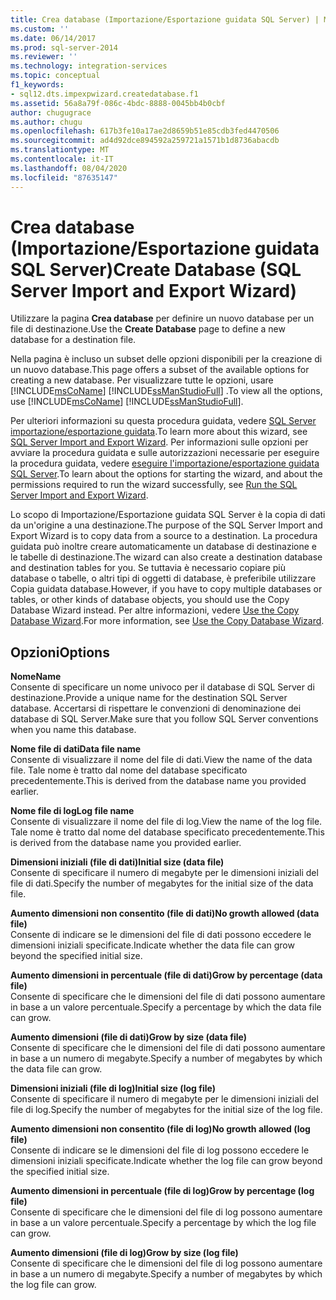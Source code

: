 ```yaml
---
title: Crea database (Importazione/Esportazione guidata SQL Server) | Microsoft Docs
ms.custom: ''
ms.date: 06/14/2017
ms.prod: sql-server-2014
ms.reviewer: ''
ms.technology: integration-services
ms.topic: conceptual
f1_keywords:
- sql12.dts.impexpwizard.createdatabase.f1
ms.assetid: 56a8a79f-086c-4bdc-8888-0045bb4b0cbf
author: chugugrace
ms.author: chugu
ms.openlocfilehash: 617b3fe10a17ae2d8659b51e85cdb3fed4470506
ms.sourcegitcommit: ad4d92dce894592a259721a1571b1d8736abacdb
ms.translationtype: MT
ms.contentlocale: it-IT
ms.lasthandoff: 08/04/2020
ms.locfileid: "87635147"
---
```

# <a name="create-database-sql-server-import-and-export-wizard"></a><span data-ttu-id="659c8-102">Crea database (Importazione/Esportazione guidata SQL Server)</span><span class="sxs-lookup"><span data-stu-id="659c8-102">Create Database (SQL Server Import and Export Wizard)</span></span>
  <span data-ttu-id="659c8-103">Utilizzare la pagina **Crea database** per definire un nuovo database per un file di destinazione.</span><span class="sxs-lookup"><span data-stu-id="659c8-103">Use the **Create Database** page to define a new database for a destination file.</span></span>  
  
 <span data-ttu-id="659c8-104">Nella pagina è incluso un subset delle opzioni disponibili per la creazione di un nuovo database.</span><span class="sxs-lookup"><span data-stu-id="659c8-104">This page offers a subset of the available options for creating a new database.</span></span> <span data-ttu-id="659c8-105">Per visualizzare tutte le opzioni, usare [!INCLUDE[msCoName](../../includes/msconame-md.md)] [!INCLUDE[ssManStudioFull](../../includes/ssmanstudiofull-md.md)] .</span><span class="sxs-lookup"><span data-stu-id="659c8-105">To view all the options, use [!INCLUDE[msCoName](../../includes/msconame-md.md)] [!INCLUDE[ssManStudioFull](../../includes/ssmanstudiofull-md.md)].</span></span>  
  
 <span data-ttu-id="659c8-106">Per ulteriori informazioni su questa procedura guidata, vedere [SQL Server importazione/esportazione guidata](import-and-export-data-with-the-sql-server-import-and-export-wizard.md).</span><span class="sxs-lookup"><span data-stu-id="659c8-106">To learn more about this wizard, see [SQL Server Import and Export Wizard](import-and-export-data-with-the-sql-server-import-and-export-wizard.md).</span></span> <span data-ttu-id="659c8-107">Per informazioni sulle opzioni per avviare la procedura guidata e sulle autorizzazioni necessarie per eseguire la procedura guidata, vedere [eseguire l'importazione/esportazione guidata SQL Server](start-the-sql-server-import-and-export-wizard.md).</span><span class="sxs-lookup"><span data-stu-id="659c8-107">To learn about the options for starting the wizard, and about the permissions required to run the wizard successfully, see [Run the SQL Server Import and Export Wizard](start-the-sql-server-import-and-export-wizard.md).</span></span>  
  
 <span data-ttu-id="659c8-108">Lo scopo di Importazione/Esportazione guidata SQL Server è la copia di dati da un'origine a una destinazione.</span><span class="sxs-lookup"><span data-stu-id="659c8-108">The purpose of the SQL Server Import and Export Wizard is to copy data from a source to a destination.</span></span> <span data-ttu-id="659c8-109">La procedura guidata può inoltre creare automaticamente un database di destinazione e le tabelle di destinazione.</span><span class="sxs-lookup"><span data-stu-id="659c8-109">The wizard can also create a destination database and destination tables for you.</span></span> <span data-ttu-id="659c8-110">Se tuttavia è necessario copiare più database o tabelle, o altri tipi di oggetti di database, è preferibile utilizzare Copia guidata database.</span><span class="sxs-lookup"><span data-stu-id="659c8-110">However, if you have to copy multiple databases or tables, or other kinds of database objects, you should use the Copy Database Wizard instead.</span></span> <span data-ttu-id="659c8-111">Per altre informazioni, vedere [Use the Copy Database Wizard](../../relational-databases/databases/use-the-copy-database-wizard.md).</span><span class="sxs-lookup"><span data-stu-id="659c8-111">For more information, see [Use the Copy Database Wizard](../../relational-databases/databases/use-the-copy-database-wizard.md).</span></span>  
  
## <a name="options"></a><span data-ttu-id="659c8-112">Opzioni</span><span class="sxs-lookup"><span data-stu-id="659c8-112">Options</span></span>  
 <span data-ttu-id="659c8-113">**Nome**</span><span class="sxs-lookup"><span data-stu-id="659c8-113">**Name**</span></span>  
 <span data-ttu-id="659c8-114">Consente di specificare un nome univoco per il database di SQL Server di destinazione.</span><span class="sxs-lookup"><span data-stu-id="659c8-114">Provide a unique name for the destination SQL Server database.</span></span> <span data-ttu-id="659c8-115">Accertarsi di rispettare le convenzioni di denominazione dei database di SQL Server.</span><span class="sxs-lookup"><span data-stu-id="659c8-115">Make sure that you follow SQL Server conventions when you name this database.</span></span>  
  
 <span data-ttu-id="659c8-116">**Nome file di dati**</span><span class="sxs-lookup"><span data-stu-id="659c8-116">**Data file name**</span></span>  
 <span data-ttu-id="659c8-117">Consente di visualizzare il nome del file di dati.</span><span class="sxs-lookup"><span data-stu-id="659c8-117">View the name of the data file.</span></span> <span data-ttu-id="659c8-118">Tale nome è tratto dal nome del database specificato precedentemente.</span><span class="sxs-lookup"><span data-stu-id="659c8-118">This is derived from the database name you provided earlier.</span></span>  
  
 <span data-ttu-id="659c8-119">**Nome file di log**</span><span class="sxs-lookup"><span data-stu-id="659c8-119">**Log file name**</span></span>  
 <span data-ttu-id="659c8-120">Consente di visualizzare il nome del file di log.</span><span class="sxs-lookup"><span data-stu-id="659c8-120">View the name of the log file.</span></span> <span data-ttu-id="659c8-121">Tale nome è tratto dal nome del database specificato precedentemente.</span><span class="sxs-lookup"><span data-stu-id="659c8-121">This is derived from the database name you provided earlier.</span></span>  
  
 <span data-ttu-id="659c8-122">**Dimensioni iniziali (file di dati)**</span><span class="sxs-lookup"><span data-stu-id="659c8-122">**Initial size (data file)**</span></span>  
 <span data-ttu-id="659c8-123">Consente di specificare il numero di megabyte per le dimensioni iniziali del file di dati.</span><span class="sxs-lookup"><span data-stu-id="659c8-123">Specify the number of megabytes for the initial size of the data file.</span></span>  
  
 <span data-ttu-id="659c8-124">**Aumento dimensioni non consentito (file di dati)**</span><span class="sxs-lookup"><span data-stu-id="659c8-124">**No growth allowed (data file)**</span></span>  
 <span data-ttu-id="659c8-125">Consente di indicare se le dimensioni del file di dati possono eccedere le dimensioni iniziali specificate.</span><span class="sxs-lookup"><span data-stu-id="659c8-125">Indicate whether the data file can grow beyond the specified initial size.</span></span>  
  
 <span data-ttu-id="659c8-126">**Aumento dimensioni in percentuale (file di dati)**</span><span class="sxs-lookup"><span data-stu-id="659c8-126">**Grow by percentage (data file)**</span></span>  
 <span data-ttu-id="659c8-127">Consente di specificare che le dimensioni del file di dati possono aumentare in base a un valore percentuale.</span><span class="sxs-lookup"><span data-stu-id="659c8-127">Specify a percentage by which the data file can grow.</span></span>  
  
 <span data-ttu-id="659c8-128">**Aumento dimensioni (file di dati)**</span><span class="sxs-lookup"><span data-stu-id="659c8-128">**Grow by size (data file)**</span></span>  
 <span data-ttu-id="659c8-129">Consente di specificare che le dimensioni del file di dati possono aumentare in base a un numero di megabyte.</span><span class="sxs-lookup"><span data-stu-id="659c8-129">Specify a number of megabytes by which the data file can grow.</span></span>  
  
 <span data-ttu-id="659c8-130">**Dimensioni iniziali (file di log)**</span><span class="sxs-lookup"><span data-stu-id="659c8-130">**Initial size (log file)**</span></span>  
 <span data-ttu-id="659c8-131">Consente di specificare il numero di megabyte per le dimensioni iniziali del file di log.</span><span class="sxs-lookup"><span data-stu-id="659c8-131">Specify the number of megabytes for the initial size of the log file.</span></span>  
  
 <span data-ttu-id="659c8-132">**Aumento dimensioni non consentito (file di log)**</span><span class="sxs-lookup"><span data-stu-id="659c8-132">**No growth allowed (log file)**</span></span>  
 <span data-ttu-id="659c8-133">Consente di indicare se le dimensioni del file di log possono eccedere le dimensioni iniziali specificate.</span><span class="sxs-lookup"><span data-stu-id="659c8-133">Indicate whether the log file can grow beyond the specified initial size.</span></span>  
  
 <span data-ttu-id="659c8-134">**Aumento dimensioni in percentuale (file di log)**</span><span class="sxs-lookup"><span data-stu-id="659c8-134">**Grow by percentage (log file)**</span></span>  
 <span data-ttu-id="659c8-135">Consente di specificare che le dimensioni del file di log possono aumentare in base a un valore percentuale.</span><span class="sxs-lookup"><span data-stu-id="659c8-135">Specify a percentage by which the log file can grow.</span></span>  
  
 <span data-ttu-id="659c8-136">**Aumento dimensioni (file di log)**</span><span class="sxs-lookup"><span data-stu-id="659c8-136">**Grow by size (log file)**</span></span>  
 <span data-ttu-id="659c8-137">Consente di specificare che le dimensioni del file di log possono aumentare in base a un numero di megabyte.</span><span class="sxs-lookup"><span data-stu-id="659c8-137">Specify a number of megabytes by which the log file can grow.</span></span>  
  
  
